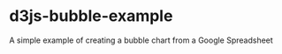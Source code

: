 d3js-bubble-example
===================

A simple example of creating a bubble chart from a Google Spreadsheet
